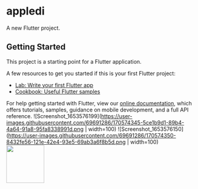 # appledi

A new Flutter project.

## Getting Started

This project is a starting point for a Flutter application.

A few resources to get you started if this is your first Flutter project:

- [Lab: Write your first Flutter app](https://flutter.dev/docs/get-started/codelab)
- [Cookbook: Useful Flutter samples](https://flutter.dev/docs/cookbook)

For help getting started with Flutter, view our
[online documentation](https://flutter.dev/docs), which offers tutorials,
samples, guidance on mobile development, and a full API reference.
![Screenshot_1653576199](https://user-images.githubusercontent.com/69691286/170574345-5ce1b9d1-89b4-4a64-91a8-95fa8338991d.png | width=100)
![Screenshot_1653576150](https://user-images.githubusercontent.com/69691286/170574350-8432fe56-121e-42e4-93e5-69ab3a6f8b5d.png | width=100)
<img src="https://user-images.githubusercontent.com/69691286/170574341-36b08409-2239-4bce-b8ba-c4d26984cb24.png" width="100" height="100">
